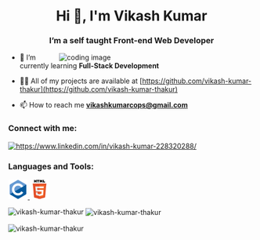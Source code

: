 <h1 align="center">Hi 👋, I'm Vikash Kumar</h1>
<h3 align="center">I’m a self taught Front-end Web Developer</h3>
<img align="right" width="400" alt="coding image" src="https://cdn.becomeopedia.com/wp-content/uploads/software-developer-6521720_960_720.jpg"/>

- 🌱 I’m currently learning **Full-Stack Development**

- 👨‍💻 All of my projects are available at [https://github.com/vikash-kumar-thakur](https://github.com/vikash-kumar-thakur)

- 📫 How to reach me **vikashkumarcops@gmail.com**

<h3 align="left">Connect with me:</h3>
<p align="left">
<a href="https://linkedin.com/in/https://www.linkedin.com/in/vikash-kumar-228320288/" target="blank"><img align="center" src="https://raw.githubusercontent.com/rahuldkjain/github-profile-readme-generator/master/src/images/icons/Social/linked-in-alt.svg" alt="https://www.linkedin.com/in/vikash-kumar-228320288/" height="30" width="40" /></a>
</p>

<h3 align="left">Languages and Tools:</h3>
<p align="left"> <a href="https://www.cprogramming.com/" target="_blank" rel="noreferrer"> <img src="https://raw.githubusercontent.com/devicons/devicon/master/icons/c/c-original.svg" alt="c" width="40" height="40"/> </a> <a href="https://www.w3.org/html/" target="_blank" rel="noreferrer"> <img src="https://raw.githubusercontent.com/devicons/devicon/master/icons/html5/html5-original-wordmark.svg" alt="html5" width="40" height="40"/> </a> </p>

<p><img align="left" src="https://github-readme-stats.vercel.app/api/top-langs?username=vikash-kumar-thakur&show_icons=true&locale=en&layout=compact" alt="vikash-kumar-thakur" /></p>

<p>&nbsp;<img align="center" src="https://github-readme-stats.vercel.app/api?username=vikash-kumar-thakur&show_icons=true&locale=en" alt="vikash-kumar-thakur" /></p>

<p><img align="center" src="https://github-readme-streak-stats.herokuapp.com/?user=vikash-kumar-thakur&" alt="vikash-kumar-thakur" /></p>
